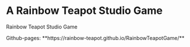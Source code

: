 # A Rainbow Teapot Studio Game
<p>Rainbow Teapot Studio Game</p>
<p>Github-pages: **https://rainbow-teapot.github.io/RainbowTeapotGame/**</p>
